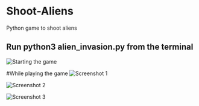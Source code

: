 # Shoot-Aliens
Python game to shoot aliens
## Run python3 alien_invasion.py from the terminal
![Starting the game](https://github.com/bistimulus/Shoot-Aliens/blob/main/Screenshots/Starting.png?raw=true)

#While playing the game
![Screenshot 1](https://github.com/bistimulus/Shoot-Aliens/blob/main/Screenshots/Example_1.png?raw=true)

![Screenshot 2](https://github.com/bistimulus/Shoot-Aliens/blob/main/Screenshots/Example_2.png?raw=true)

![Screenshot 3](https://github.com/bistimulus/Shoot-Aliens/blob/main/Screenshots/Example_3.png?raw=true)
